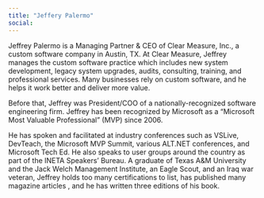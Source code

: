 ```yaml
---
title: "Jeffery Palermo"
social: 
---
```

Jeffrey Palermo is a Managing Partner & CEO of Clear Measure, Inc., a custom software company in Austin, TX. At Clear Measure, Jeffrey manages the custom software practice which includes new system development, legacy system upgrades, audits, consulting, training, and professional services. Many businesses rely on custom software, and he helps it work better and deliver more value. 
<!--excerpt-->

Before that, Jeffrey was President/COO of a nationally-recognized software engineering firm. Jeffrey has been recognized by Microsoft as a “Microsoft Most Valuable Professional” (MVP) since 2006. 

He has spoken and facilitated at industry conferences such as VSLive, DevTeach, the Microsoft MVP Summit, various ALT.NET conferences, and Microsoft Tech Ed. He also speaks to user groups around the country as part of the INETA Speakers’ Bureau. A graduate of Texas A&M University and the Jack Welch Management Institute, an Eagle Scout, and an Iraq war veteran, Jeffrey holds too many certifications to list, has published many magazine articles , and he has written three editions of his book.


